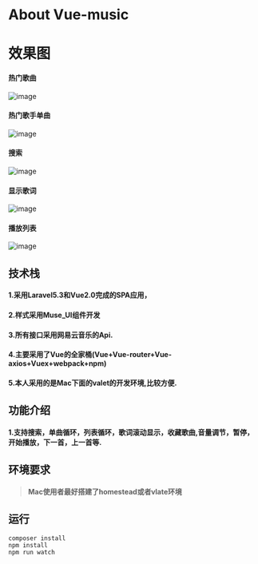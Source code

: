 # About Vue-music
# 效果图
#### 热门歌曲
![image](https://github.com/LaravelChen/vue-music/raw/master/public/images/songlist.png)
#### 热门歌手单曲
![image](https://github.com/LaravelChen/vue-music/raw/master/public/images/newhotsonger.png)
#### 搜索
![image](https://github.com/LaravelChen/vue-music/raw/master/public/images/newsearchmusic.png)
#### 显示歌词
![image](https://github.com/LaravelChen/vue-music/raw/master/public/images/newshowlyrics.png)
#### 播放列表
![image](https://github.com/LaravelChen/vue-music/raw/master/public/images/playlist.png)


## 技术栈
#### 1.采用Laravel5.3和Vue2.0完成的SPA应用，
#### 2.样式采用Muse_UI组件开发
#### 3.所有接口采用网易云音乐的Api.
#### 4.主要采用了Vue的全家桶(Vue+Vue-router+Vue-axios+Vuex+webpack+npm)
#### 5.本人采用的是Mac下面的valet的开发环境,比较方便.

## 功能介绍
#### 1.支持搜索，单曲循环，列表循环，歌词滚动显示，收藏歌曲,音量调节，暂停，开始播放，下一首，上一首等.

## 环境要求
>#### Mac使用者最好搭建了homestead或者vlate环境

## 运行
```shell
composer install
npm install
npm run watch
```
